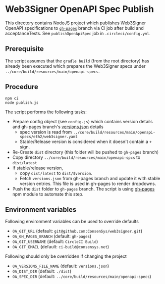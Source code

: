 # Web3Signer OpenAPI Spec Publish

This directory contains NodeJS project which publishes Web3Signer OpenAPI specifications to 
[`gh-pages`](https://github.com/ConsenSys/web3signer/tree/gh-pages) branch via CI job after build and acceptanceTests. 
See `publishOpenApiSpec` job in `.circleci/config.yml`.

## Prerequisite 
The script assumes that the `gradle build` (from the root directory) has already been executed which prepares the 
Web3Signer specs under `../core/build/resources/main/openapi-specs`. 

## Procedure
~~~
npm ci
node publish.js
~~~
The script performs the following tasks:

* Prepare config object (see `config.js`) which contains version details and gh-pages branch's [versions.json](https://github.com/ConsenSys/web3signer/raw/gh-pages/versions.json) details
  * spec version is read from `../core/build/resources/main/openapi-specs/eth2/web3signer.yaml`
  * Stable/Release version is considered when it doesn't contain a `+` sign. 
* Re-Create `dist` directory (this folder will be pushed to `gh-pages` branch)
* Copy directory `../core/build/resources/main/openapi-spcs` to `dist/latest`
* If stable/release version, 
  * copy `dist/latest` to `dist/$version`.
  * Fetch `versions.json` from gh-pages branch and update it with stable version entries. This file is used in gh-pages to render dropdowns.
* Push the `dist` folder to `gh-pages` branch. The script is using [gh-pages](https://www.npmjs.com/package/gh-pages) 
npm module to automate this step.

## Environment variables
Following environment variables can be used to override defaults
* `OA_GIT_URL`            (default: `git@github.com:ConsenSys/web3signer.git`)
* `OA_GH_PAGES_BRANCH`    (default: `gh-pages`)
* `OA_GIT_USERNAME`       (default: `CircleCI Build`)
* `OA_GIT_EMAIL`          (default: `ci-build@consensys.net`)

Following should only be overridden if changing the project
* `OA_VERSIONS_FILE_NAME` (default: `versions.json`)
* `OA_DIST_DIR`           (default: `./dist`)
* `OA_SPEC_DIR`           (default: `../core/build/resources/main/openapi-specs`)
 
